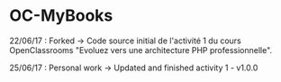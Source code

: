 # OC-MyBooks

22/06/17 : Forked -> Code source initial de l'activité 1 du cours OpenClassrooms "Evoluez vers une architecture PHP professionnelle".

25/06/17 : Personal work -> Updated and finished activity 1 - v1.0.0
